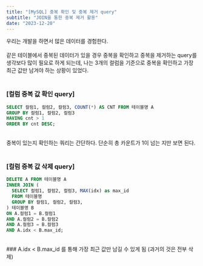 ```yaml
---
title: "[MySQL] 중복 확인 및 중복 제거 query"
subtitle: "JOIN을 통한 중복 제거 활용"
date: "2023-12-20"
---
```

우리는 개발을 하면서 많은 데이터를 경험한다.<br><br>
같은 테이블에서 중복된 데이터가 있을 경우 중복을 확인하고 중복을 제거하는 query를 생각보다 많이 필요로 하게 되는데, 나는 3개의 컬럼을 기준으로 중복을 확인하고 가장 최근 값만 남겨야 하는 상황이 있었다.<br><br>

### [컬럼 중복 값 확인 query]

```sql
SELECT 컬럼1, 컬럼2, 컬럼3, COUNT(*) AS CNT FROM 테이블명 A
GROUP BY 컬럼1, 컬럼2, 컬럼3
HAVING cnt > 1
ORDER BY cnt DESC;
```
<br/>
중복이 있는지 확인하는 쿼리는 간단하다. 단순히 총 카운트가 1이 넘는 지만 보면 된다.<br><br>

### [컬럼 중복 값 삭제 query]

```sql
DELETE A FROM 테이블명 A
INNER JOIN (
  SELECT 컬럼1, 컬럼2, 컬럼3, MAX(idx) as max_id
  FROM 테이블명
  GROUP BY 컬럼1, 컬럼2, 컬럼3,
) 테이블명 B
ON A.컬럼1 = B.컬럼1
AND A.컬럼2 = B.컬럼2
AND A.컬럼3 = B.컬럼3
AND A.idx < B.max_id;
```
<br>
### A.idx < B.max_id 를 통해 가장 최근 값만 남길 수 있게 됨 (과거의 것은 전부 삭제)
